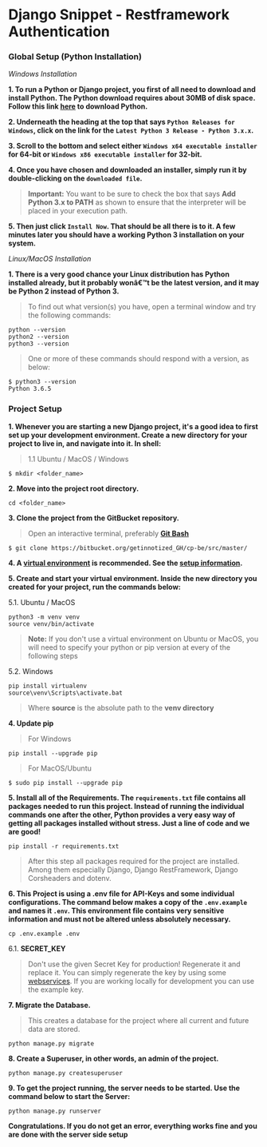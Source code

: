 # Django Snippet - Restframework Authentication

### Global Setup (Python Installation)
*Windows Installation*

**1. To run a Python or Django project, you first of all need to download and install Python. The Python download requires about 30MB of disk space. Follow this link [here](https://www.python.org/downloads/) to download Python.**


**2. Underneath the heading at the top that says `Python Releases for Windows`, click on the link for the `Latest Python 3 Release - Python 3.x.x`.**


**3. Scroll to the bottom and select either `Windows x64 executable installer` for 64-bit or `Windows x86 executable installer` for 32-bit.**


**4. Once you have chosen and downloaded an installer, simply run it by double-clicking on the `downloaded file`.**


>**Important:** You want to be sure to check the box that says **Add Python 3.x to PATH** as shown to ensure that the interpreter will be placed in your execution path.


**5. Then just click `Install Now`. That should be all there is to it. A few minutes later you should have a working Python 3 installation on your system.**


*Linux/MacOS Installation*

**1. There is a very good chance your Linux distribution has Python installed already, but it probably wonâ€™t be the latest version, and it may be Python 2 instead of Python 3.**

>To find out what version(s) you have, open a terminal window and try the following commands:

```
python --version
python2 --version
python3 --version
```
>One or more of these commands should respond with a version, as below:

```
$ python3 --version
Python 3.6.5
```

### Project Setup
**1. Whenever you are starting a new Django project, it's a good idea to first set up your development environment. Create a new directory for your project to live in, and navigate into it. In shell:**

>1.1 Ubuntu / MacOS / Windows

```
$ mkdir <folder_name>
```
 
**2. Move into the project root directory.**
 
```
cd <folder_name>
```
**3. Clone the project from the GitBucket repository.**
>Open an interactive terminal, preferably [**Git Bash**](https://git-scm.com/downloads)
```
$ git clone https://bitbucket.org/getinnotized_GH/cp-be/src/master/
``` 

**4. A [virtual environment](https://docs.python.org/3/tutorial/venv.html) is recommended. See the [setup information](https://packaging.python.org/guides/installing-using-pip-and-virtual-environments/).**
 
 
**5. Create and start your virtual environment. Inside the new directory you created for your project, run the commands below:**
 
5.1. Ubuntu / MacOS
```
python3 -m venv venv
source venv/bin/activate
```
 >**Note:** If you don't use a virtual environment on Ubuntu or MacOS, you will need to specify your python or pip version at every of the following steps
 
5.2. Windows

```
pip install virtualenv
source\venv\Scripts\activate.bat
```

>Where **source** is the absolute path to the **venv directory**

**4. Update pip**
>For Windows

```
pip install --upgrade pip
```

>For MacOS/Ubuntu

```
$ sudo pip install --upgrade pip
```

 
**5. Install all of the Requirements. The `requirements.txt` file contains all packages needed to run this project. Instead of running the individual commands one after the other, Python provides a very easy way of getting all packages installed without stress. Just a line of code and we are good!**

```
pip install -r requirements.txt
```
 >After this step all packages required for the project are installed. Among them especially Django, Django RestFramework, Django Corsheaders and dotenv.
 
 
**6. This Project is using a .env file for API-Keys and some individual configurations. The command below makes a copy of the `.env.example` and names it `.env`. This environment file contains very sensitive information and must not be altered unless absolutely necessary.**

```
cp .env.example .env
```
 
6.1. **SECRET_KEY** 

>Don't use the given Secret Key for production! Regenerate it and replace it. You can simply regenerate the key by using some [webservices](https://djecrety.ir). If you are working locally for development you can use the example key.


**7. Migrate the Database.** 

>This creates a database for the project where all current and future data are stored.

```
python manage.py migrate
```


**8. Create a Superuser, in other words, an admin of the project.**
 
```
python manage.py createsuperuser
```
 
 
**9. To get the project running, the server needs to be started. Use the command below to start the Server:**

```
python manage.py runserver
```


**Congratulations. If you do not get an error, everything works fine and you are done with the server side setup**
